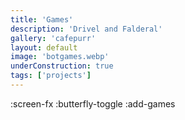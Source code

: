 ```yaml
---
title: 'Games'
description: 'Drivel and Falderal'
gallery: 'cafepurr'
layout: default
image: 'botgames.webp'
underConstruction: true
tags: ['projects']
---
```


:screen-fx
:butterfly-toggle
:add-games
